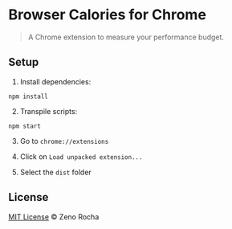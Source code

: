 # Browser Calories for Chrome

> A Chrome extension to measure your performance budget.

## Setup

1) Install dependencies:

```
npm install
```

2) Transpile scripts:

```
npm start
```

3) Go to `chrome://extensions`

4) Click on `Load unpacked extension...`

5) Select the `dist` folder

## License

[MIT License](http://zenorocha.mit-license.org/) © Zeno Rocha
